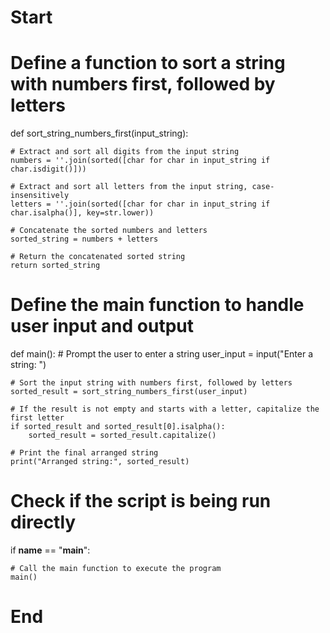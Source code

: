 # Start

# Define a function to sort a string with numbers first, followed by letters
def sort_string_numbers_first(input_string):
    
    # Extract and sort all digits from the input string
    numbers = ''.join(sorted([char for char in input_string if char.isdigit()]))
    
    # Extract and sort all letters from the input string, case-insensitively
    letters = ''.join(sorted([char for char in input_string if char.isalpha()], key=str.lower))
    
    # Concatenate the sorted numbers and letters
    sorted_string = numbers + letters
    
    # Return the concatenated sorted string
    return sorted_string

# Define the main function to handle user input and output
def main():
    # Prompt the user to enter a string
    user_input = input("Enter a string: ")
    
    # Sort the input string with numbers first, followed by letters
    sorted_result = sort_string_numbers_first(user_input)
    
    # If the result is not empty and starts with a letter, capitalize the first letter
    if sorted_result and sorted_result[0].isalpha():
        sorted_result = sorted_result.capitalize()
        
    # Print the final arranged string
    print("Arranged string:", sorted_result)

# Check if the script is being run directly
if __name__ == "__main__":
    
    # Call the main function to execute the program
    main()

# End
